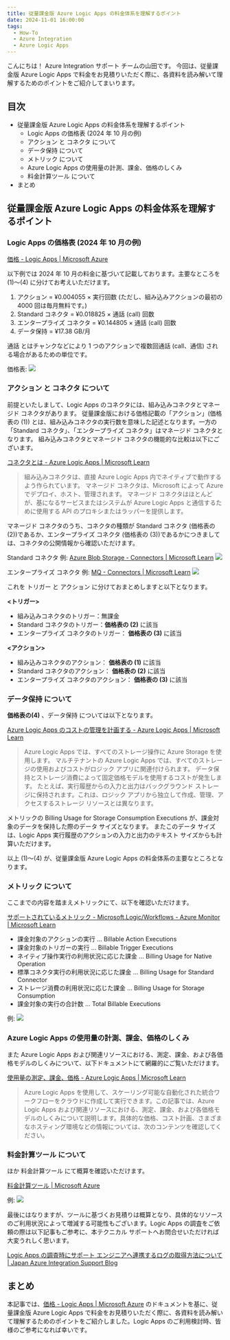 ```yaml
---
title: 従量課金版 Azure Logic Apps の料金体系を理解するポイント
date: 2024-11-01 16:00:00
tags:
  - How-To
  - Azure Integration
  - Azure Logic Apps 
---
```


こんにちは！ Azure Integration サポート チームの山田です。
今回は、従量課金版 Azure Logic Apps で料金をお見積りいただく際に、各資料を読み解いて理解するためのポイントをご紹介してまいります。

<!-- more -->

## 目次
- 従量課金版 Azure Logic Apps の料金体系を理解するポイント
    - Logic Apps の価格表 (2024 年 10 月の例) 
    - アクション と コネクタ について
    - データ保持 について
    - メトリック について
    - Azure Logic Apps の使用量の計測、課金、価格のしくみ
    - 料金計算ツール について
- まとめ

## 従量課金版 Azure Logic Apps の料金体系を理解するポイント

### Logic Apps の価格表 (2024 年 10 月の例) 

[価格 - Logic Apps | Microsoft Azure](https://azure.microsoft.com/ja-jp/pricing/details/logic-apps/)

以下例では 2024 年 10 月の料金に基づいて記載しております。主要なところを (1)～(4) に分けてお考えいただけます。

1. アクション = ¥0.004055 × 実行回数 (ただし、組み込みアクションの最初の 4000 回は毎月無料です。)
2. Standard コネクタ = ¥0.018825 × 通話 (call) 回数
3. エンタープライズ コネクタ = ¥0.144805 × 通話 (call) 回数
4. データ保持 = ¥17.38 GB/月

通話 とはチャンクなどにより 1 つのアクションで複数回通話 (call、通信) される場合があるための単位です。

価格表: 
![](./LogicApps-ConsumptionPricing/LogicApps-ConsumptionPricing-1.png)

### アクション と コネクタ について

前提といたしまして、Logic Apps のコネクタには、組み込みコネクタとマネージド コネクタがあります。
従量課金版における価格記載の「アクション」(価格表の (1)) とは、組み込みコネクタの実行数を意味した記述となります。一方の「Standard コネクタ」、「エンタープライズ コネクタ」はマネージド コネクタとなります。
組み込みコネクタとマネージド コネクタの機能的な比較は以下にございます。

[コネクタとは - Azure Logic Apps | Microsoft Learn](https://learn.microsoft.com/ja-jp/azure/connectors/introduction#built-in-connectors-versus-managed-connectors)

> 組み込みコネクタは、直接 Azure Logic Apps 内でネイティブで動作するよう作られています。
> マネージド コネクタは、Microsoft によって Azure でデプロイ、ホスト、管理されます。
> マネージド コネクタはほとんどが、基になるサービスまたはシステムが Azure Logic Apps と通信するために使用する API のプロキシまたはラッパーを提供します。

マネージド コネクタのうち、コネクタの種類が Standard コネクタ (価格表の (2))であるか、エンタープライズ コネクタ (価格表の (3))であるかにつきましては、コネクタの公開情報から確認いただけます。

Standard コネクタ 例: [Azure Blob Storage - Connectors | Microsoft Learn](https://learn.microsoft.com/ja-jp/connectors/azureblob/)
![](./LogicApps-ConsumptionPricing/LogicApps-ConsumptionPricing-2.png)

エンタープライズ コネクタ 例: [MQ - Connectors | Microsoft Learn](https://learn.microsoft.com/ja-jp/connectors/mq/)
![](./LogicApps-ConsumptionPricing/LogicApps-ConsumptionPricing-3.png)

これを トリガー と アクション に分けておまとめしますと以下となります。

**<トリガー>**
- 組み込みコネクタのトリガー：無課金
- Standard コネクタのトリガー：**価格表の (2)** に該当
- エンタープライズ コネクタのトリガー： **価格表の (3)** に該当

**<アクション>**
- 組み込みコネクタのアクション： **価格表の (1)** に該当
- Standard コネクタのアクション： **価格表の (2)** に該当
- エンタープライズ コネクタのアクション： **価格表の (3)** に該当


### データ保持 について

**価格表の(4)** 、データ保持 については以下となります。

[Azure Logic Apps のコストの管理を計画する - Azure Logic Apps | Microsoft Learn](https://learn.microsoft.com/ja-jp/azure/logic-apps/plan-manage-costs#storage-operations-and-costs)

>Azure Logic Apps では、すべてのストレージ操作に Azure Storage を使用します。 マルチテナントの Azure Logic Apps では、すべてのストレージの使用およびコストがロジック アプリに関連付けられます。 データ保持とストレージ消費によって固定価格モデルを使用するコストが発生します。 たとえば、実行履歴からの入力と出力はバックグラウンド ストレージに保持されます。これは、ロジック アプリから独立して作成、管理、アクセスするストレージ リソースとは異なります。

メトリックの Billing Usage for Storage Consumption Executions が、課金対象のデータを保持した際のデータ サイズとなります。
またこのデータ サイズは、Logic Apps 実行履歴のアクションの入力と出力のテキスト サイズからも計算いただけます。

以上 (1)～(4) が、従量課金版 Azure Logic Apps の料金体系の主要なところとなります。


### メトリック について

ここまでの内容を踏まえメトリックにて、以下を確認いただけます。

[サポートされているメトリック - Microsoft.Logic/Workflows - Azure Monitor | Microsoft Learn](https://learn.microsoft.com/ja-jp/azure/azure-monitor/reference/supported-metrics/microsoft-logic-workflows-metrics)

- 課金対象のアクションの実行 ... Billable Action Executions
- 課金対象のトリガーの実行 ... Billable Trigger Executions
- ネイティブ操作実行の利用状況に応じた課金 ... Billing Usage for Native Operation
- 標準コネクタ実行の利用状況に応じた課金 ... Billing Usage for Standard Connector
- ストレージ消費の利用状況に応じた課金 ... Billing Usage for Storage Consumption
- 課金対象の実行の合計数 ... Total Billable Executions

例:
![](./LogicApps-ConsumptionPricing/LogicApps-ConsumptionPricing-4.png)


### Azure Logic Apps の使用量の計測、課金、価格のしくみ

また Azure Logic Apps および関連リソースにおける、測定、課金、および各価格モデルのしくみについて、以下ドキュメントにて網羅的にご覧いただけます。

[使用量の測定、課金、価格 - Azure Logic Apps | Microsoft Learn](https://learn.microsoft.com/ja-jp/azure/logic-apps/logic-apps-pricing)

> Azure Logic Apps を使用して、スケーリング可能な自動化された統合ワークフローをクラウドに作成して実行できます。この記事では、Azure Logic Apps および関連リソースにおける、測定、課金、および各価格モデルのしくみについて説明します。具体的な価格、コスト計画、さまざまなホスティング環境などの情報については、次のコンテンツを確認してください。

### 料金計算ツール について

ほか 料金計算ツール にて概算を確認いただけます。

[料金計算ツール | Microsoft Azure](https://azure.microsoft.com/ja-jp/pricing/calculator/?service=logic-apps)

例:
![](./LogicApps-ConsumptionPricing/LogicApps-ConsumptionPricing-5.png)

最後にはなりますが、ツールに基づくお見積りは概算となり、具体的なリソースのご利用状況によって増減する可能性もございます。Logic Apps の調査をご依頼の際は以下記事もご参考に、本テクニカル サポートへお問合せいただければ大変うれしく思います。

[Logic Apps の調査時にサポート エンジニアへ連携するログの取得方法について | Japan Azure Integration Support Blog](https://jpazinteg.github.io/blog/LogicApps/TroubleLogCollection/)


## まとめ

本記事では、[価格 - Logic Apps | Microsoft Azure](https://azure.microsoft.com/ja-jp/pricing/details/logic-apps/) のドキュメントを基に、従量課金版 Azure Logic Apps で料金をお見積りいただく際に、各資料を読み解いて理解するためのポイントをご紹介しました。Logic Apps のご利用検討時、皆様のご参考になれば幸いです。

